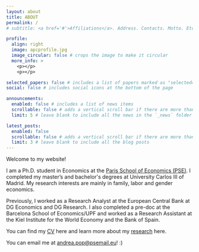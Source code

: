 ```yaml
---
layout: about
title: ABOUT
permalink: /
# subtitle: <a href='#'>Affiliations</a>. Address. Contacts. Motto. Etc.

profile:
  align: right
  image: apcprofile.jpg
  image_circular: false # crops the image to make it circular
  more_info: >
    <p></p>
    <p></p>

selected_papers: false # includes a list of papers marked as "selected={true}"
social: false # includes social icons at the bottom of the page

announcements:
  enabled: false # includes a list of news items
  scrollable: false # adds a vertical scroll bar if there are more than 3 news items
  limit: 5 # leave blank to include all the news in the `_news` folder

latest_posts:
  enabled: false
  scrollable: false # adds a vertical scroll bar if there are more than 3 new posts items
  limit: 3 # leave blank to include all the blog posts
---
```


Welcome to my website!

I am a Ph.D. student in Economics at the [Paris School of Economics (PSE)](https://www.parisschoolofeconomics.eu/personnes/andrea-pop-catalisan/). I completed my master’s and bachelor's degrees at University Carlos III of Madrid. My research interests are mainly in family, labor and gender economics.

Previously, I worked as a Research Analyst at the European Central Bank at DG Economics and DG Research. I also completed a pre-doc at the Barcelona School of Economics/UPF and worked as a Research Assistant at the Kiel Institute for the World Economy and the Bank of Spain.

You can find my [CV](https://andreapopcatalisan.github.io/assets/CV_APC.pdf) here and learn more about my [research](https://andreapopcatalisan.github.io/Research/) here.

You can email me at [andrea.pop@psemail.eu](mailto:andrea.pop@psemail.eu)! :)




